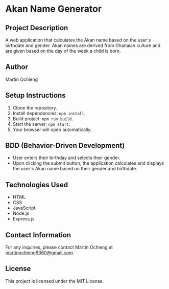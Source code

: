 # Akan Name Generator

## Project Description
A web application that calculates the Akan name based on the user's birthdate and gender. Akan names are derived from Ghanaian culture and are given based on the day of the week a child is born.

## Author
Martin Ochieng

## Setup Instructions
1. Clone the repository.
2. Install dependencies: `npm install`.
3. Build project: `npm run build`.
4. Start the server: `npm start`.
5. Your browser will open automatically.

## BDD (Behavior-Driven Development)
- User enters their birthday and selects their gender.
- Upon clicking the submit button, the application calculates and displays the user's Akan name based on their gender and birthdate.

## Technologies Used
- HTML
- CSS
- JavaScript
- Node.js
- Express.js

## Contact Information
For any inquiries, please contact Martin Ochieng at martinochieng9360@gmail.com.

## License
This project is licensed under the MIT License.
